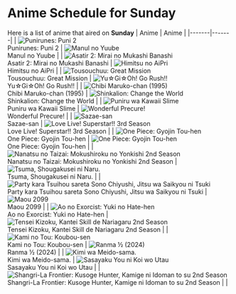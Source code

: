 # Anime Schedule for Sunday
Here is a list of anime that aired on **Sunday** 
| Anime | Anime |
|-------|-------|
| ![Punirunes: Puni 2](https://cdn.myanimelist.net/images/anime/1387/144697.webp)<br>Punirunes: Puni 2 | ![Manul no Yuube](https://cdn.myanimelist.net/images/anime/1980/96936.webp)<br>Manul no Yuube |
| ![Asatir 2: Mirai no Mukashi Banashi](https://cdn.myanimelist.net/images/anime/1717/144671.webp)<br>Asatir 2: Mirai no Mukashi Banashi | ![Himitsu no AiPri](https://cdn.myanimelist.net/images/anime/1816/141521.webp)<br>Himitsu no AiPri |
| ![Tousouchuu: Great Mission](https://cdn.myanimelist.net/images/anime/1482/141904.webp)<br>Tousouchuu: Great Mission | ![Yu☆Gi☆Oh! Go Rush!!](https://cdn.myanimelist.net/images/anime/1690/140394.webp)<br>Yu☆Gi☆Oh! Go Rush!! |
| ![Chibi Maruko-chan (1995)](https://cdn.myanimelist.net/images/anime/1108/100604.webp)<br>Chibi Maruko-chan (1995) | ![Shinkalion: Change the World](https://cdn.myanimelist.net/images/anime/1133/141311.webp)<br>Shinkalion: Change the World |
| ![Puniru wa Kawaii Slime](https://cdn.myanimelist.net/images/anime/1681/145175.webp)<br>Puniru wa Kawaii Slime | ![Wonderful Precure!](https://cdn.myanimelist.net/images/anime/1852/140786.webp)<br>Wonderful Precure! |
| ![Sazae-san](https://cdn.myanimelist.net/images/anime/1008/98996.webp)<br>Sazae-san | ![Love Live! Superstar!! 3rd Season](https://cdn.myanimelist.net/images/anime/1489/144640.webp)<br>Love Live! Superstar!! 3rd Season |
| ![One Piece: Gyojin Tou-hen](https://cdn.myanimelist.net/images/anime/1928/146063.webp)<br>One Piece: Gyojin Tou-hen | ![One Piece: Gyojin Tou-hen](https://cdn.myanimelist.net/images/anime/1928/146063.webp)<br>One Piece: Gyojin Tou-hen |
| ![Nanatsu no Taizai: Mokushiroku no Yonkishi 2nd Season](https://cdn.myanimelist.net/images/anime/1109/145389.webp)<br>Nanatsu no Taizai: Mokushiroku no Yonkishi 2nd Season | ![Tsuma, Shougakusei ni Naru.](https://cdn.myanimelist.net/images/anime/1752/145548.webp)<br>Tsuma, Shougakusei ni Naru. |
| ![Party kara Tsuihou sareta Sono Chiyushi, Jitsu wa Saikyou ni Tsuki](https://cdn.myanimelist.net/images/anime/1721/145335.webp)<br>Party kara Tsuihou sareta Sono Chiyushi, Jitsu wa Saikyou ni Tsuki | ![Maou 2099](https://cdn.myanimelist.net/images/anime/1675/144605.webp)<br>Maou 2099 |
| ![Ao no Exorcist: Yuki no Hate-hen](https://cdn.myanimelist.net/images/anime/1617/144043.webp)<br>Ao no Exorcist: Yuki no Hate-hen | ![Tensei Kizoku, Kantei Skill de Nariagaru 2nd Season](https://cdn.myanimelist.net/images/anime/1280/143705.webp)<br>Tensei Kizoku, Kantei Skill de Nariagaru 2nd Season |
| ![Kami no Tou: Koubou-sen](https://cdn.myanimelist.net/images/anime/1877/145819.webp)<br>Kami no Tou: Koubou-sen | ![Ranma ½ (2024)](https://cdn.myanimelist.net/images/anime/1155/144299.webp)<br>Ranma ½ (2024) |
| ![Kimi wa Meido-sama.](https://cdn.myanimelist.net/images/anime/1909/144684.webp)<br>Kimi wa Meido-sama. | ![Sasayaku You ni Koi wo Utau](https://cdn.myanimelist.net/images/anime/1455/141858.webp)<br>Sasayaku You ni Koi wo Utau |
| ![Shangri-La Frontier: Kusoge Hunter, Kamige ni Idoman to su 2nd Season](https://cdn.myanimelist.net/images/anime/1978/144794.webp)<br>Shangri-La Frontier: Kusoge Hunter, Kamige ni Idoman to su 2nd Season |  |
